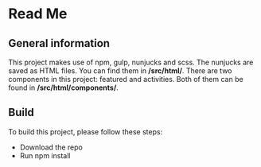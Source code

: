 # Read Me
## General information
This project makes use of npm, gulp, nunjucks and scss.
The nunjucks are saved as HTML files. You can find them in **/src/html/**.
There are two components in this project: featured and activities. Both of them can be found in **/src/html/components/**.

## Build
To build this project, please follow these steps:
* Download the repo
* Run npm install